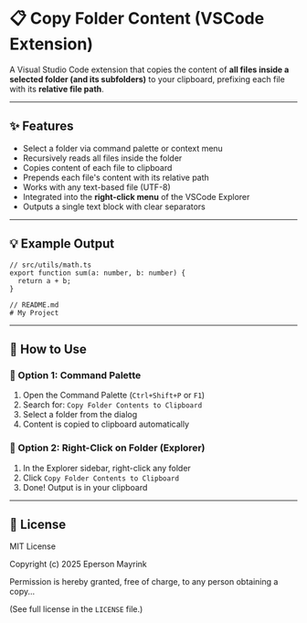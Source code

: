 # 📋 Copy Folder Content (VSCode Extension)

A Visual Studio Code extension that copies the content of **all files inside a selected folder (and its subfolders)** to your clipboard, prefixing each file with its **relative file path**.

---

## ✨ Features

- Select a folder via command palette or context menu
- Recursively reads all files inside the folder
- Copies content of each file to clipboard
- Prepends each file's content with its relative path
- Works with any text-based file (UTF-8)
- Integrated into the **right-click menu** of the VSCode Explorer
- Outputs a single text block with clear separators

---

## 💡 Example Output

```text
// src/utils/math.ts
export function sum(a: number, b: number) {
  return a + b;
}

// README.md
# My Project
```

---

## 🧠 How to Use

### 🔹 Option 1: Command Palette

1. Open the Command Palette (`Ctrl+Shift+P` or `F1`)
2. Search for: `Copy Folder Contents to Clipboard`
3. Select a folder from the dialog
4. Content is copied to clipboard automatically

### 🔹 Option 2: Right-Click on Folder (Explorer)

1. In the Explorer sidebar, right-click any folder
2. Click `Copy Folder Contents to Clipboard`
3. Done! Output is in your clipboard

---

## 📄 License

MIT License

Copyright (c) 2025 Eperson Mayrink

Permission is hereby granted, free of charge, to any person obtaining a copy...

(See full license in the `LICENSE` file.)

